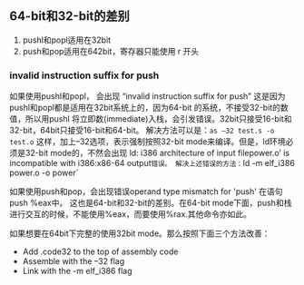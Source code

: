 
## 64-bit和32-bit的差别

1. pushl和popl适用在32bit
2. push和pop适用在642bit，寄存器只能使用 r 开头
   
### invalid instruction suffix for push

如果使用pushl和popl， 会出现 “invalid instruction suffix for push”
这是因为pushl和popl都是适用在32bit系统上的，因为64-bit 的系统，不接受32-bit的数值，所以用pushl 将立即数(immediate)入栈，会引发错误。32bit只接受16-bit和32-bit，64bit只接受16-bit和64-bit。
解决方法可以是：`as –32 test.s -o test.o` 这样，加上–32选项，表示强制按照32-bit mode来编译。但是，ld环境必须是32-bit mode的，不然会出现 ld: i386 architecture of input filepower.o’ is incompatible with i386:x86-64 output` 错误。
解决上述错误的方法： `ld -m elf_i386 power.o -o power`

如果使用push和pop，会出现错误operand type mismatch for 'push' 在语句 push %eax中。
这也是64-bit和32-bit的差别。在64-bit mode下面，push和栈进行交互的时候，不能使用%eax，而要使用%rax.其他命令亦如此。

如果想要在64bit下完整的使用32bit mode。那么按照下面三个方法改善：

- Add .code32 to the top of assembly code
- Assemble with the –32 flag
- Link with the -m elf_i386 flag
